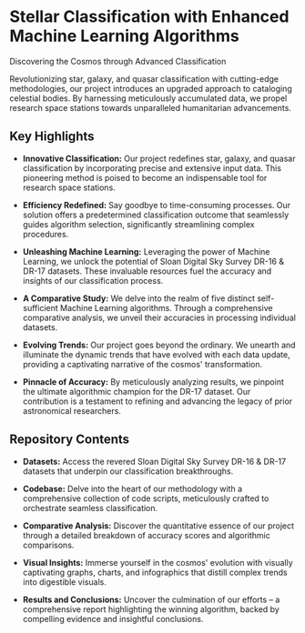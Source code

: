 # Stellar Classification with Enhanced Machine Learning Algorithms 

Discovering the Cosmos through Advanced Classification

Revolutionizing star, galaxy, and quasar classification with cutting-edge methodologies, our project introduces an upgraded approach to cataloging celestial bodies. By harnessing meticulously accumulated data, we propel research space stations towards unparalleled humanitarian advancements.

## Key Highlights

* **Innovative Classification:** Our project redefines star, galaxy, and quasar classification by incorporating precise and extensive input data. This pioneering method is poised to become an indispensable tool for research space stations.

* **Efficiency Redefined:** Say goodbye to time-consuming processes. Our solution offers a predetermined classification outcome that seamlessly guides algorithm selection, significantly streamlining complex procedures.

* **Unleashing Machine Learning:** Leveraging the power of Machine Learning, we unlock the potential of Sloan Digital Sky Survey DR-16 & DR-17 datasets. These invaluable resources fuel the accuracy and insights of our classification process.

* **A Comparative Study:** We delve into the realm of five distinct self-sufficient Machine Learning algorithms. Through a comprehensive comparative analysis, we unveil their accuracies in processing individual datasets.

* **Evolving Trends:** Our project goes beyond the ordinary. We unearth and illuminate the dynamic trends that have evolved with each data update, providing a captivating narrative of the cosmos' transformation.

* **Pinnacle of Accuracy:** By meticulously analyzing results, we pinpoint the ultimate algorithmic champion for the DR-17 dataset. Our contribution is a testament to refining and advancing the legacy of prior astronomical researchers.

## Repository Contents

* **Datasets:** Access the revered Sloan Digital Sky Survey DR-16 & DR-17 datasets that underpin our classification breakthroughs.

* **Codebase:** Delve into the heart of our methodology with a comprehensive collection of code scripts, meticulously crafted to orchestrate seamless classification.

* **Comparative Analysis:** Discover the quantitative essence of our project through a detailed breakdown of accuracy scores and algorithmic comparisons.

* **Visual Insights:** Immerse yourself in the cosmos' evolution with visually captivating graphs, charts, and infographics that distill complex trends into digestible visuals.

* **Results and Conclusions:** Uncover the culmination of our efforts – a comprehensive report highlighting the winning algorithm, backed by compelling evidence and insightful conclusions.
